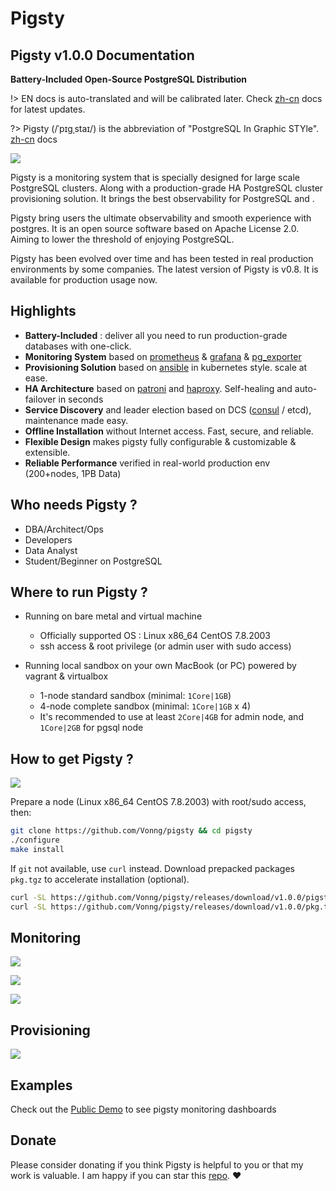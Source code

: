 # Pigsty

## Pigsty v1.0.0 Documentation

**Battery-Included Open-Source PostgreSQL Distribution**


!> EN docs is auto-translated and will be calibrated later. Check [zh-cn](/zh-cn/) docs for latest updates.

?> Pigsty (/ˈpɪɡˌstaɪ/) is the abbreviation of "PostgreSQL In Graphic STYle". [zh-cn](zh-cn) docs

![](_media/what-is-pigsty.svg)


Pigsty is a monitoring system that is specially designed for large scale PostgreSQL clusters. Along with a production-grade HA PostgreSQL cluster provisioning solution. It brings the best observability for PostgreSQL and .

Pigsty bring users the ultimate observability and smooth experience with postgres. It is an open source software based on Apache License 2.0. Aiming to lower the threshold of enjoying PostgreSQL.

Pigsty has been evolved over time and has been tested in real production environments by some companies. The latest version of Pigsty is v0.8. It is available for production usage now.



## Highlights

* **Battery-Included** : deliver all you need to run production-grade databases with one-click.
* **Monitoring System** based on [prometheus](https://prometheus.io/) & [grafana](https://grafana.com/) &  [pg_exporter](https://github.com/Vonng/pg_exporter)
* **Provisioning Solution** based on [ansible](https://docs.ansible.com/ansible/latest/index.html) in kubernetes style. scale at ease.
* **HA Architecture** based on [patroni](https://patroni.readthedocs.io/) and [haproxy](https://www.haproxy.org/). Self-healing and auto-failover in seconds
* **Service Discovery** and leader election based on DCS ([consul](https://www.consul.io/) / etcd), maintenance made easy.
* **Offline Installation** without Internet access. Fast, secure, and reliable.
* **Flexible Design** makes pigsty fully configurable & customizable & extensible.
* **Reliable Performance** verified in real-world production env (200+nodes, 1PB Data)


## Who needs Pigsty ?

* DBA/Architect/Ops
* Developers
* Data Analyst
* Student/Beginner on PostgreSQL

## Where to run Pigsty ?

* Running on bare metal and virtual machine
  * Officially supported OS : Linux x86_64 CentOS 7.8.2003
  * ssh access & root privilege (or admin user with sudo access)

* Running local sandbox on your own MacBook (or PC) powered by vagrant & virtualbox
  * 1-node standard sandbox (minimal: `1Core|1GB`)
  * 4-node complete sandbox (minimal: `1Core|1GB` x 4)
  * It's recommended to use at least `2Core|4GB` for admin node, and `1Core|2GB` for pgsql node
  
## How to get Pigsty ?

![](_media/how.svg)

Prepare a node (Linux x86_64 CentOS 7.8.2003) with root/sudo access, then:

```bash
git clone https://github.com/Vonng/pigsty && cd pigsty
./configure
make install
```

If `git` not available, use `curl` instead. 
Download prepacked packages `pkg.tgz` to accelerate installation (optional).

```bash
curl -SL https://github.com/Vonng/pigsty/releases/download/v1.0.0/pigsty.tgz -o ~/pigsty.tgz  
curl -SL https://github.com/Vonng/pigsty/releases/download/v1.0.0/pkg.tgz    -o /tmp/pkg.tgz
```


## Monitoring

![](_media/overview1.jpg)

![](_media/overview2.jpg)

![](_media/overview3.jpg)

## Provisioning

![](_media/access.jpg)


## Examples

Check out the [Public Demo](http://g.pigsty.cc) to see pigsty monitoring dashboards


## Donate

Please consider donating if you think Pigsty is helpful to you or that my work is valuable. I am happy if you can star this [repo](https://github.com/Vonng/pigsty). :heart:



